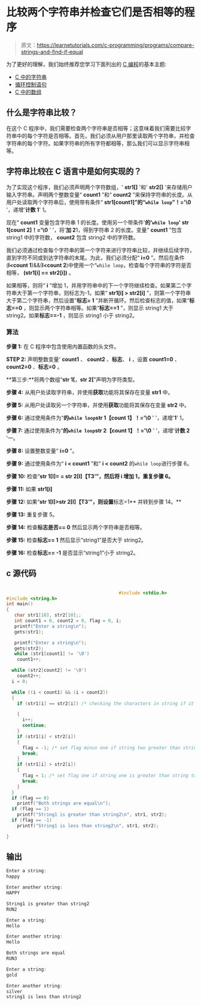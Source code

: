# 比较两个字符串并检查它们是否相等的程序

> 原文：<https://learnetutorials.com/c-programming/programs/compare-strings-and-find-if-equal>

为了更好的理解，我们始终推荐您学习下面列出的 [C 编程](../ "C programming")的基本主题:

*   [C 中的字符串](../../c-programming/strings)
*   [循环控制语句](../../c-programming/loop-control-statements)
*   [C 中的数组](../../c-programming/array)

## 什么是字符串比较？

在这个 C 程序中，我们需要检查两个字符串是否相等；这意味着我们需要比较字符串中的每个字符是否相等。首先，我们必须从用户那里读取两个字符串，并检查字符串的每个字符。如果字符串的所有字符都相等，那么我们可以显示字符串相等。

## 字符串比较在 C 语言中是如何实现的？

为了实现这个程序，我们必须声明两个字符数组，' **str1[]** '和' **str2[]** '来存储用户输入字符串。声明两个整数变量“ **count1** ”和“ **count2** ”来保持字符串的长度。从用户处读取两个字符串后，使用带有条件“ **str1[count1]”的“`while loop`”！='\0** '，递增'**计数 1**' 1。

现在“ **count1** 变量包含字符串 1 的长度。使用另一个带条件'**的'`while loop`' str 1[count 2]！='\0** ' '，将'**加 2**1，得到字符串 2 的长度。变量“ **count1** ”包含 string1 中的字符数， **count2** 包含 string2 中的字符数。

我们必须通过检查每个字符串的第一个字符来进行字符串比较，并继续后续字符，直到字符不同或到达字符串的末尾。为此，我们必须分配“ **i=0** ”。然后在条件(**I<count 1**)&&(**I<count 2**)中使用一个“`while loop`，检查每个字符串的字符是否相等， **(str1[i] == str2[i])** 。

如果相等，则将“ **i** ”增加 1，并用字符串中的下一个字符继续检查。如果第二个字符串大于第一个字符串，则标志为-1。如果“ **str1[i] > str2[i]** ”，则第一个字符串大于第二个字符串，然后设置“**标志= 1** ”并断开循环。然后检查标志的值，如果“**标志==0** ，则显示两个字符串相等。如果“**标志==1** ”，则显示 string1 大于 string2。如果**标志==-1** ，则显示 string1 小于 string2。

### 算法

**步骤 1:** 在 C 程序中包含使用内置函数的头文件。

**STEP 2:** 声明整数变量' **count1** 、 **count2** 、**标志**、 **i** ，设置 **count1=0** 、 **count2=0** 、**标志=0** 。

**第三步:**将两个数组“**str 1[**，**str 2[**”声明为字符类型。

**步骤 4:** 从用户处读取字符串，并使用**获取**功能将其保存在变量 **str1** 中。

**步骤 5:** 从用户处读取另一个字符串，并使用**获取**功能将其保存在变量 **str2** 中。

**步骤 6:** 通过使用条件为“**的`while loop`str 1【count 1】！='\0** ' '，递增'**1**' 1。

**步骤 7:** 通过使用条件为“**的`while loop`str 2【count 1】！='\0** ' '，递增'**计数 2** '一。

**步骤 8:** 设置整数变量“ **i=0** ”。

**步骤 9:** 通过使用条件为“ **i < count1** ”和“ **i < count2** 的`while loop`进行步骤 6。

**步骤 10:** 检查“**str 1[I]= = str 2[I]【T3’”，然后将 **i** 增加 1，重复步骤 6。**

**步骤 11:** 如果 **str1[i]**

**步骤 12:** 如果“**str 1[I]>str 2[I]【T3’”，则设置**标志=1** 并转到步骤 14。**

**步骤 13:** 重复步骤 5。

**步骤 14:** 检查**标志是否== 0** 然后显示两个字符串是否相等。

**步骤 15:** 检查**标志== 1** 然后显示“string1”是否大于 string2。

**步骤 16:** 检查**标志== -1** 是否显示“string1”小于 string2。

## c 源代码

```c

                                          #include <stdio.h>
#include <string.h>
int main()
{
   char str1[10], str2[10];;
   int count1 = 0, count2 = 0, flag = 0, i;
   printf("Enter a string\n");
   gets(str1);

   printf("Enter a string\n");
   gets(str2);
   while (str1[count1] != '\0')
    count1++;

  while (str2[count2] != '\0')
    count2++;
  i = 0;

  while ((i < count1) && (i < count2))
  {
    if (str1[i] == str2[i]) /* checking the characters in string if it is equal or not */

    {
      i++;
      continue;
    }
    if (str1[i] < str2[i])
    {
      flag = -1; /* set flag minus one if string two greater than string one */
      break;
    }
    if (str1[i] > str2[i])
    {
      flag = 1; /* set flag one if string one is greater than string two */
      break;
    }
  }
  if (flag == 0)
    printf("Both strings are equal\n");
  if (flag == 1)
    printf("String1 is greater than string2\n", str1, str2);
  if (flag == -1)
    printf("String1 is less than string2\n", str1, str2);

}

```

## 输出

```c
Enter a string:
happy

Enter another string:
HAPPY

String1 is greater than string2
RUN2

Enter a string:
Hello

Enter another string:
Hello

Both strings are equal
RUN3

Enter a string:
gold

Enter another string:
silver
string1 is less than string2
```